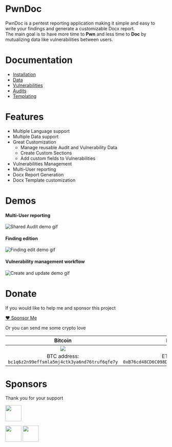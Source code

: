 # PwnDoc

PwnDoc is a pentest reporting application making it simple and easy to write your findings and generate a customizable Docx report.  
The main goal is to have more time to **Pwn** and less time to **Doc** by mutualizing data like vulnerabilities between users.

# Documentation
- [Installation](https://pwndoc.github.io/pwndoc/#/installation)
- [Data](https://pwndoc.github.io/pwndoc/#/data)
- [Vulnerabilities](https://pwndoc.github.io/pwndoc/#/vulnerabilities)
- [Audits](https://pwndoc.github.io/pwndoc/#/audits)
- [Templating](https://pwndoc.github.io/pwndoc/#/docxtemplate)


# Features

- Multiple Language support
- Multiple Data support
- Great Customization
  - Manage reusable Audit and Vulnerability Data
  - Create Custom Sections
  - Add custom fields to Vulnerabilities
- Vulnerabilities Management
- Multi-User reporting
- Docx Report Generation
- Docx Template customization

# Demos

#### Multi-User reporting
![Shared Audit demo gif](https://raw.githubusercontent.com/pwndoc/pwndoc/master/demos/shared_audit_demo.gif)

#### Finding edition
![Finding edit demo gif](https://raw.githubusercontent.com/pwndoc/pwndoc/master/demos/audit_finding_demo.gif)

#### Vulnerability management workflow
![Create and update demo gif](https://raw.githubusercontent.com/pwndoc/pwndoc/master/demos/create_and_update_finding.gif)

# Donate

If you would like to help me and sponsor this project

[:heart: Sponsor Me](https://github.com/sponsors/yeln4ts)

Or you can send me some crypto love

| Bitcoin | Ethereum |
|:----------------------------------------:|:--------:|
| <img src="https://user-images.githubusercontent.com/4255028/160478210-ddc3b0ec-6eeb-4112-b1f0-ff1a4ee7c074.png">| <img src="https://user-images.githubusercontent.com/4255028/160478210-ddc3b0ec-6eeb-4112-b1f0-ff1a4ee7c074.png"> |
| BTC address: `bc1q6z2n99effsmla5mj4ctk3ya6nd76truf6qfe7y` | ETH address: `0xB76cd48CD6C098DE85928e125b44057D3B372821` |

# Sponsors

Thank you for your support

[<img src="https://user-images.githubusercontent.com/4255028/160469615-51ae233b-38d3-4e05-adaf-0ad8633e101f.png" height="50">](https://www.on-x.com)

[<img src="https://github.com/relaxedricky.png" height="50" />](https://github.com/relaxedricky)
[<img src="https://github.com/belane.png" height="50" />](https://github.com/belane)